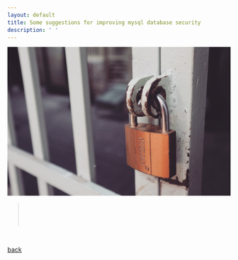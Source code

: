 ```yaml
---
layout: default
title: Some suggestions for improving mysql database security
description: ' '
---
```


![Some suggestions for improving mysql database security](assets/images/some-suggestions-for-improving-mysql-database-security/figure-1.jpg "Github of Anigkus")

> <br/>
>  <br/>
> <br/>


<br>

[back](./)